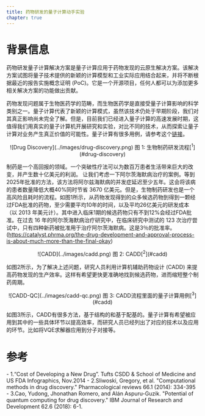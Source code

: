 ```yaml
---
title: 药物研发的量子计算动手实验
chapter: true
---
```


# 背景信息

药物研发量子计算解决方案是量子计算应用于药物发现的云原生解决方案。该解决方案试图将量子技术提供的新颖的计算模型和工业实际应用结合起来，并将不断根据最近的报告实施概念证明 (PoC)。它是一个开源项目，任何人都可以为添加更多相关解决方案的功能做出贡献。

药物发现问题属于生物医药学的范畴，而生物医药学是直接受量子计算影响的科学类别之一。量子计算代表了新颖的计算模式，虽然该技术仍处于早期阶段，我们对其真正影响尚未完全了解。但是，目前我们已经进入量子计算的高速发展时期，这值得我们用真实的量子计算机开展研究和实验，对比不同的技术，从而探索让量子计算对业务产生真正价值的可能性。量子计算有很多用例，请参考这个[链接](https://www.forbes.com/sites/chuckbrooks/2021/03/21/the-emerging-paths-of-quantum-computing/?sh=765b2ed6613e)。



<center>
![Drug Discovery](../images/drug-discovery.png)
图 1: 生物制药研发流程[<sup>1</sup>](#drug-discovery)
</center>

制药是一个高回报的领域。一个突破性疗法可以为数百万患者生活带来巨大的改变，并产生数十亿美元的利润。
让我们考虑一下阿尔茨海默病治疗的案例。等到2025年批准的方法，该方法将阿尔兹海默病的并发症延迟至少五年。这会将该病的患者数量降低大概40%同时节省 3670 亿美元。但是，生物制药研发也是一个高风险且耗时的流程。如图1所示，从药物发现得到的众多候选药物到得到一颗经过FDA批准的药物，至少需要平均10年的时间，以及平均26亿美元的研发成本
（以 2013 年美元计）。其中进入临床1期的候选药物只有不到12%会经过FDA批准。在过去 16 年的阿尔茨海默病治疗研究中，在临床研究中测试的 123 次治疗尝试中，只有四种新药被批准用于治疗阿尔茨海默病。这是3％的批准率。
(https://catalyst.phrma.org/the-drug-development-and-approval-process-is-about-much-more-than-the-final-okay)

<center>
![CADD](../images/cadd.png)
图 2: CADD[<sup>2</sup>](#cadd)
</center>

如图2所示，为了解决上述问题，研究人员利用计算机辅助药物设计 (CADD) 来提高药物发现的生产效率。这样有希望更快更准确地找到候选药物，进而缩短整个制药周期。

<center>
![CADD-QC](../images/cadd-qc.png)
图 3: CADD流程里面的量子计算用例[<sup>3</sup>](#cadd)
</center>

如图3所示，CADD有很多方法，基于结构的和基于配基的。量子计算有希望被应用到其中的一些具体环节以提高效率，而研究人员已经列出了对应的技术以及应用的环节。比如将VQE求解器应用到分子对接等。

# 参考
<div id='drug-discovery'></div>
- 1.“Cost of Developing a New Drug”. Tufts CSDD & School of Medicine and US FDA Infographics, Nov.2014
- 2.Sliwoski, Gregory, et al. "Computational methods in drug discovery." Pharmacological reviews 66.1 (2014): 334-395
- 3.Cao, Yudong, Jhonathan Romero, and Alán Aspuru-Guzik. "Potential of quantum computing for drug discovery." IBM Journal of Research and Development 62.6 (2018): 6-1.